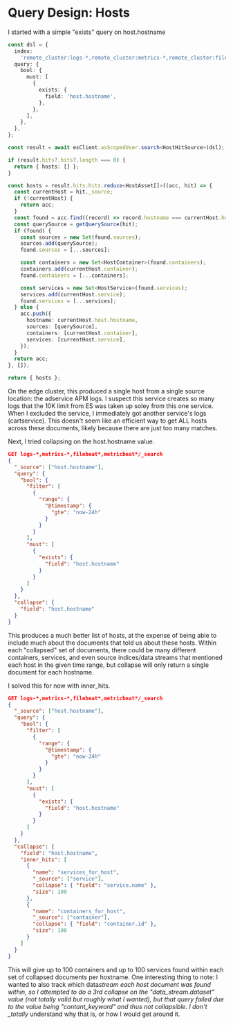 # Query Design: Hosts

I started with a simple "exists" query on host.hostname

```ts
const dsl = {
  index:
    'remote_cluster:logs-*,remote_cluster:metrics-*,remote_cluster:filebeat*,remote_cluster:metricbeat*',
  query: {
    bool: {
      must: [
        {
          exists: {
            field: 'host.hostname',
          },
        },
      ],
    },
  },
};

const result = await esClient.asScopedUser.search<HostHitSource>(dsl);

if (result.hits?.hits?.length === 0) {
  return { hosts: [] };
}

const hosts = result.hits.hits.reduce<HostAsset[]>((acc, hit) => {
  const currentHost = hit._source;
  if (!currentHost) {
    return acc;
  }
  const found = acc.find((record) => record.hostname === currentHost.host.hostname);
  const querySource = getQuerySource(hit);
  if (found) {
    const sources = new Set(found.sources);
    sources.add(querySource);
    found.sources = [...sources];

    const containers = new Set<HostContainer>(found.containers);
    containers.add(currentHost.container);
    found.containers = [...containers];

    const services = new Set<HostService>(found.services);
    services.add(currentHost.service);
    found.services = [...services];
  } else {
    acc.push({
      hostname: currentHost.host.hostname,
      sources: [querySource],
      containers: [currentHost.container],
      services: [currentHost.service],
    });
  }
  return acc;
}, []);

return { hosts };
```

On the edge cluster, this produced a single host from a single source location: the adservice APM logs. I suspect this service creates so many logs that the 10K limit from ES was taken up soley from this one service. When I excluded the service, I immediately got another service's logs (cartservice). This doesn't seem like an efficient way to get ALL hosts across these documents, likely because there are just too many matches.

Next, I tried collapsing on the host.hostname value.

```json
GET logs-*,metrics-*,filebeat*,metricbeat*/_search
{
  "_source": ["host.hostname"],
  "query": {
    "bool": {
      "filter": [
        {
          "range": {
            "@timestamp": {
              "gte": "now-24h"
            }
          }
        }
      ],
      "must": [
        {
          "exists": {
            "field": "host.hostname"
          }
        }
      ]
    }
  },
  "collapse": {
    "field": "host.hostname"
  }
}
```

This produces a much better list of hosts, at the expense of being able to include much about the documents that told us about these hosts. Within each "collapsed" set of documents, there could be many different containers, services, and even source indices/data streams that mentioned each host in the given time range, but collapse will only return a single document for each hostname.

I solved this for now with inner_hits.

```json
GET logs-*,metrics-*,filebeat*,metricbeat*/_search
{
  "_source": ["host.hostname"],
  "query": {
    "bool": {
      "filter": [
        {
          "range": {
            "@timestamp": {
              "gte": "now-24h"
            }
          }
        }
      ],
      "must": [
        {
          "exists": {
            "field": "host.hostname"
          }
        }
      ]
    }
  },
  "collapse": {
    "field": "host.hostname",
    "inner_hits": [
      {
        "name": "services_for_host",
        "_source": ["service"],
        "collapse": { "field": "service.name" },
        "size": 100
      },
      {
        "name": "containers_for_host",
        "_source": ["container"],
        "collapse": { "field": "container.id" },
        "size": 100
      }
    ]
  }
}
```

This will give up to 100 containers and up to 100 services found within each set of collapsed documents per hostname. One interesting thing to note: I wanted to also track which data*stream each host document was found within, so I attempted to do a 3rd collapse on the "data_stream.dataset" value (not totally valid but roughly what I wanted), but that query failed due to the value being "contant_keyword" and thus not collapsible. I don't \_totally* understand why that is, or how I would get around it.
